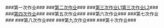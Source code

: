 ###第一次作业###
###[第二次作业](https://github.com/Meisterklasse/compuational_physics_N2014301020015/blob/master/temp.py)###
###[第三次作业L1](https://github.com/Meisterklasse/compuational_physics_N2014301020015/blob/master/%E7%AC%AC%E4%B8%89%E6%AC%A1%E4%BD%9C%E4%B8%9AL1.py)[第三次作业L2](https://github.com/Meisterklasse/compuational_physics_N2014301020015/blob/master/%E7%AC%AC%E4%B8%89%E6%AC%A1%E4%BD%9C%E4%B8%9AL2.py)###
###[第四次作业]()###
###第五次作业###
###第六次作业###
###第七次作业###
###第八次作业###
###第九次作业###
###第十次作业###